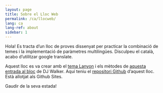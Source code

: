 ```yaml
---
layout: page
title: Sobre el Lloc Web
permalink: /ca/llocweb/
lang: ca
lang-ref: about
sidebar: 1
---
```


Hola! Es tracta d’un lloc de proves dissenyat per practicar la combinació de temes i la implementació de paràmetres multilingües. Disculpeu el català, acabo d’utilitzar google translate.

Aquest lloc es va crear amb el [tema Lanyon](https://github.com/poole/lanyon) i els mètodes de [aquesta entrada al bloc](https://forestry.io/blog/creating-a-multilingual-blog-with-jekyll/) de DJ Walker. Aquí teniu el [repositori Github](https://github.com/AndrewHinchberger/test_site) d’aquest lloc. Està allotjat als Github Sites.

Gaudir de la seva estada! 
